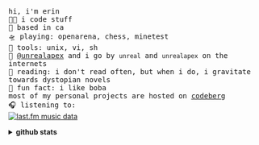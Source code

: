 <!-- README inspired by @bailey's -->
<samp> hi, i'm erin
  <br>
  👩‍💻 i code stuff
  <br>
  🌁 based in ca
  <br>
  🛸 playing: openarena, chess, minetest
  <br>
  🧰 tools: unix, vi, sh
  <br>
  📡 [@unrealapex](https://github.com/unrealapex) and i go by `unreal` and `unrealapex` on the internets
  <br>
  📖 reading: i don't read often, but when i do, i gravitate towards dystopian novels
  <br>
  🧋 fun fact: i like boba
  <br>
  most of my personal projects are hosted on [codeberg](https://codeberg.org/unrealapex)
  <br>
  🎧 listening to:  </samp><br>
[![last.fm music data](https://lastfm-recently-played.vercel.app/api?user=unrealapex)](https://www.last.fm/user/unrealapex)

<details closed>
<summary> <b>github stats</b> </summary>
<table>
<thead>
  <tr>
    <th>github stats</th>
    <th>languages</th>
  </tr>
</thead>
<tbody>
  <tr>
    <td> 
   <img 
      align="center" 
      src="https://github-readme-stats.vercel.app/api?username=unrealapex&show_icons=true&theme=tokyonight&count_private=true" 
      alt="account stats"
      /> 
   </td>
    <td>
   <img 
      align="center" 
      src="https://github-readme-stats.vercel.app/api/top-langs/?username=unrealapex&layout=compact&theme=tokyonight&langs_count=6" 
      alt="top languages" />
   </td>
  </tr>
</tbody>
</table>
</details>


<!--
**unrealapex/unrealapex** is a ✨ _special_ ✨ repository because its readme.md (this file) appears on your github profile.

here are some ideas to get you started:

- 🔭 i’m currently working on ...
- 🌱 i’m currently learning ...
- 👯 i’m looking to collaborate on ...
- 🤔 i’m looking for help with ...
- 💬 ask me about ...
- 📫 how to reach me: ...
- 😄 pronouns: he\him
- ⚡ fun fact: ...
-->




